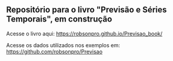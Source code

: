 ## Repositório para o livro "Previsão e Séries Temporais", em construção

Acesse o livro aqui: https://robsonpro.github.io/Previsao_book/

Acesse os dados utilizados nos exemplos em: https://github.com/robsonpro/Previsao
